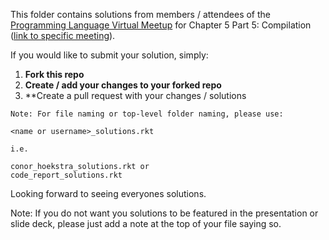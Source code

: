 This folder contains solutions from members / attendees of the [Programming Language Virtual Meetup](https://www.meetup.com/Programming-Languages-Toronto-Meetup/) for Chapter 5 Part 5: Compilation ([link to specific meeting](https://www.meetup.com/Programming-Languages-Toronto-Meetup/events/275672859/)).

If you would like to submit your solution, simply:

1. **Fork this repo**
2. **Create / add your changes to your forked repo**
3. **Create a pull request with your changes / solutions
```
Note: For file naming or top-level folder naming, please use:

<name or username>_solutions.rkt

i.e.

conor_hoekstra_solutions.rkt or
code_report_solutions.rkt
```

Looking forward to seeing everyones solutions.

Note: If you do not want you solutions to be featured in the presentation or slide deck, please just add a note at the top of your file saying so.
